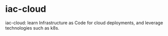 # iac-cloud
iac-cloud: learn Infrastructure as Code for cloud deployments, and leverage technologies such as k8s.
